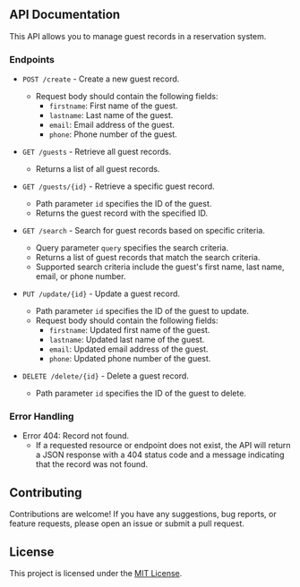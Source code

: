 ## API Documentation

This API allows you to manage guest records in a reservation system.

### Endpoints

- `POST /create` - Create a new guest record.
    - Request body should contain the following fields:
        - `firstname`: First name of the guest.
        - `lastname`: Last name of the guest.
        - `email`: Email address of the guest.
        - `phone`: Phone number of the guest.

- `GET /guests` - Retrieve all guest records.
    - Returns a list of all guest records.

- `GET /guests/{id}` - Retrieve a specific guest record.
    - Path parameter `id` specifies the ID of the guest.
    - Returns the guest record with the specified ID.

- `GET /search` - Search for guest records based on specific criteria.
    - Query parameter `query` specifies the search criteria.
    - Returns a list of guest records that match the search criteria.
    - Supported search criteria include the guest's first name, last name, email, or phone number.

- `PUT /update/{id}` - Update a guest record.
    - Path parameter `id` specifies the ID of the guest to update.
    - Request body should contain the following fields:
        - `firstname`: Updated first name of the guest.
        - `lastname`: Updated last name of the guest.
        - `email`: Updated email address of the guest.
        - `phone`: Updated phone number of the guest.

- `DELETE /delete/{id}` - Delete a guest record.
    - Path parameter `id` specifies the ID of the guest to delete.

### Error Handling

- Error 404: Record not found.
    - If a requested resource or endpoint does not exist, the API will return a JSON response with a 404 status code and a message indicating that the record was not found.

## Contributing

Contributions are welcome! If you have any suggestions, bug reports, or feature requests, please open an issue or submit a pull request.

## License

This project is licensed under the [MIT License](LICENSE).
